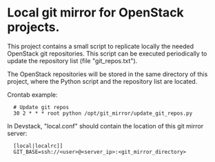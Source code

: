 Local git mirror for OpenStack projects.
========================================

This project contains a small script to replicate locally the needed OpenStack
git repositories. This script can be executed periodically to update the
repository list (file "git_repos.txt").

The OpenStack repositories will be stored in the same directory of this
project, where the Python script and the repository list are located.

Crontab example:
```
  # Update git repos
  30 2 * * * root python /opt/git_mirror/update_git_repos.py
```

In Devstack, "local.conf" should contain the location of this git mirror
server:
```
  [local|localrc]]
  GIT_BASE=ssh://<user>@<server_ip>:<git_mirror_directory>
```

